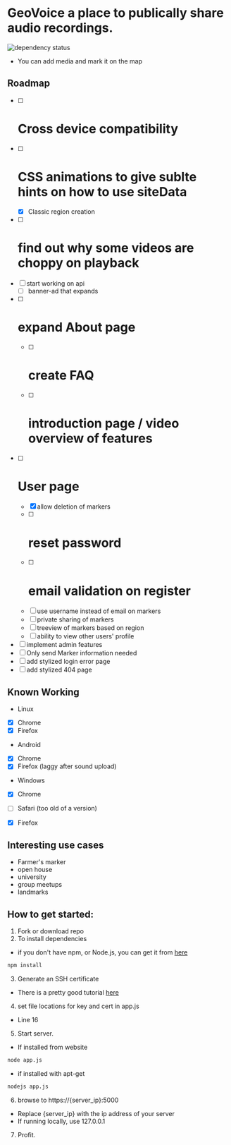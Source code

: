 # GeoVoice a place to publically share audio recordings.

![dependency status](https://david-dm.org/omarzion/Geovoice.svg)

- You can add media and mark it on the map

## Roadmap
 - [ ] # Cross device compatibility
 - [ ] # CSS animations to give sublte hints on how to use siteData
   - [x] Classic region creation
 - [ ] # find out why some videos are choppy on playback
 - [ ] start working on api
   - [ ] banner-ad that expands
 - [ ] # expand About page
   - [ ] # create FAQ
   - [ ] # introduction page / video overview of features
 - [ ] # User page
   - [x] allow deletion of markers
   - [ ] # reset password
   - [ ] # email validation on register
   - [ ] use username instead of email on markers
   - [ ] private sharing of markers
   - [ ] treeview of markers based on region
   - [ ] ability to view other users' profile
 - [ ] implement admin features
 - [ ] Only send Marker information needed
 - [ ] add stylized login error page
 - [ ] add stylized 404 page

## Known Working
 - Linux
  - [x] Chrome
  - [x] Firefox
 - Android
  - [x] Chrome
  - [x] Firefox (laggy after sound upload)
 - Windows
  - [x] Chrome
  - [ ] Safari (too old of a version)
  - [x] Firefox


## Interesting use cases
 - Farmer's marker
 - open house
 - university
 - group meetups
 - landmarks

## How to get started:
1. Fork or download repo
2. To install dependencies
  - if you don't have npm, or Node.js, you can get it from [here](https://nodejs.org/)
  ```bash
  npm install
  ```
3. Generate an SSH certificate
  - There is a pretty good tutorial [here](https://help.github.com/articles/generating-an-ssh-key/)
4. set file locations for key and cert in app.js
  - Line 16
5. Start server.
  - If installed from website
  ```bash
  node app.js
  ```
  - if installed with apt-get
  ```bash
  nodejs app.js
  ````
6. browse to https://{server_ip}:5000
  - Replace {server_ip} with the ip address of your server
  - If running locally, use 127.0.0.1
7. Profit.
